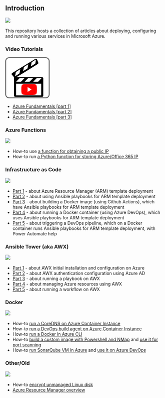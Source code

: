 ## Introduction
![](/images/logos/blog_icon.png)

This repository hosts a collection of articles about deploying, configuring  and running various services in Microsoft Azure.

### Video Tutorials

![](/images/logos/video.png)


* [Azure Fundamentals [part 1]](https://youtu.be/U5qlgZeBZAo)
* [Azure Fundamentals [part 2]](https://youtu.be/ndNf0amiwhk)
* [Azure Fundamentals [part 3]](https://youtu.be/I5rOxq56NnU)

### Azure Functions

![](/images/logos/function.png)

* How-to use [a function for obtaining a public IP](/func-get-pip-00#introduction)
* How-to run [a Python function for storing Azure/Office 365 IP](/func-parse-cloud-00#introduction)

### Infrastructure as Code

![](/images/logos/iac.png)

* [Part 1](/iac-00#introduction) - about Azure Resource Manager (ARM) template deployment
* [Part 2](/iac-01#introduction) - about using Ansible playbooks for ARM template deployment
* [Part 3](/iac-02#introduction) - about building a Docker image (using Github Actions), which have Ansible playbooks for ARM template deployment
* [Part 4](/iac-03#introduction) - about running a Docker container (using Azure DevOps), which uses Ansible playbooks for ARM template deployment
* [Part 5](/iac-04#introduction) - about triggering a DevOps pipeline, which on a Docker container runs Ansible playbooks for ARM template deployment, with Power Automate help

### Ansible Tower (aka AWX)

![](/images/logos/awx.png)

* [Part 1](/ansible-tower-00/README.md#introduction) - about AWX initial installation and configuration on Azure
* [Part 2](/ansible-tower-01/README.md#introduction) - about AWX authentication configuration using Azure AD
* [Part 3](/ansible-tower-02/README.md#introduction) - about running a playbook on AWX
* [Part 4](/ansible-tower-03/README.md#introduction) - about managing Azure resources using AWX
* [Part 5](/ansible-tower-04/README.md#introduction) - about running a workflow on AWX

### Docker
![](/images/logos/docker.png)

* How-to [run a CoreDNS on Azure Container Instance](/docker-coredns-00/README.md#introduction)
* How-to [run a DevOps build agent on Azure Container Instance](/devops-docker-build-00/README.md#introduction)
* How-to [run a Docker in Azure CLI](/docker-azure-cli-00/README.md#introduction)
* How-to [build a custom image with Powershell and NMap](/docker-audit-00/README.md#introduction) and [use it for port scanning](/docker-audit-01/README.md#introduction)
* How-to [run SonarQube VM in Azure](/sonarqube-00/README.md#introduction) and [use it on Azure DevOps](/sonarqube-01/README.md#introduction)


### Other/Old
![](/images/logos/other.png)

* How-to [encrypt unmanaged Linux disk](/linux-vm-encryption-101/README.md#introduction)
* [Azure Resource Manager overview](/arm-getting-started/README.md#introduction)
